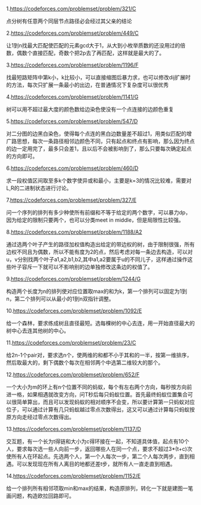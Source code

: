 1.https://codeforces.com/problemset/problem/321/C

点分树有任意两个同层节点路径必会经过其父亲的结论

2.https://codeforces.com/problemset/problem/449/C

让1到n找最大匹配使匹配的元素gcd大于1，从大到小枚举质数的还没用过的倍数，偶数个直接匹配，奇数个把2p去了再匹配，这样就是最大的了。

3.https://codeforces.com/problemset/problem/1196/F

找最短路矩阵中第k小，k比较小，可以直接缩图后暴力求，也可以修改dij扩展时的方法，每次只扩展一条最小的出边，在普通情况下复杂度可以很优秀

4.https://codeforces.com/problemset/problem/1141/G

树可以用不超过最大度的颜色数给边染色使没有一个点连接的边颜色重复

5.https://codeforces.com/problemset/problem/547/D

对二分图的边黑白染色，使得每个点连的黑白边数量差不超过1，用类似匹配的增广路思想，每次一条路径相邻边颜色不同，只有起点和终点有影响，那么因为终点的边一定用完了，最多只会差1，且以后不会被影响到了，那么只要每次确定起点的方向即可。

6.https://codeforces.com/problemset/problem/460/D

求一段权值区间取至多k个数字使异或和最小，主要是k=3的情况比较难，需要对L,R的二进制状态进行讨论。

7.https://codeforces.com/problemset/problem/327/E

问一个序列的排列有多少种使所有前缀和不等于给定的两个数字，可以暴力dp，因为给定的限制只要两个，也可以分类meet in middle，但是局限性比较强。

8.https://codeforces.com/problemset/problem/1188/A2

通过选两个叶子产生的路径加权值构造出给定的带边权的树，由于限制很强，所有边权不同且为偶数，所以不能有度为2的点，然后考虑对每一条边去构造，可以对u，v分别找两个叶子a1,a2,b1,b2,其中a1,a2要属于u的不同儿子，这样通过操作这些叶子容斥一下就可以不影响别的边单独修改这条边的权值了。

9.https://codeforces.com/problemset/problem/1244/G

构造两个长度为n的排列使对应位置取max的和为k，第一个排列可以固定为1到n，第二个排列可以从最小的1到n双指针调整。

10.https://codeforces.com/problemset/problem/1092/E

给一个森林，要求练成树且直径最短。选每棵树的中心去连，用一开始直径最大的树中心去连其他树的中心。

11.https://codeforces.com/problemset/problem/23/C

给2n-1个pair对，要求选n个，使两维的和都不小于其和的一半，按第一维排序，然后取最大的，剩下偶数个每次在相邻两个中选第二维较大的那个。

12.https://codeforces.com/problemset/problem/652/F

一个大小为m的环上有n个位置不同的蚂蚁，每个有左右两个方向，每秒按方向前进一格，如果相遇就改变方向，问T秒后每只蚂蚁位置。首先最终蚂蚁位置集合可以很简单算出，而且可以发现蚂蚁的相对顺序不会变，所以要计算第一只蚂蚁对应位子，可以通过计算有几只蚂蚁越过零点次数得出，这又可以通过计算每只蚂蚁按原方向走经过零点次数得出。

13.https://codeforces.com/problemset/problem/1137/D

交互题，有一个长为t得链和大小为c得环接在一起，不知道具体值，起点有10个人，要求每次选一些人向前一步，返回哪些人在同一个点，要求不超过3*(t+c)次使所有人在环起点。先选两个人，第一个人每次一步，第二个人每次两步，直到相遇。可以发现现在所有人离目的地都还差t步，就所有人一直走直到相遇。

14.https://codeforces.com/problemset/problem/1152/E

给一个排列所有相邻项取min和max的结果，构造原排列，转化一下就是建图一笔画问题，构造欧拉回路即可。